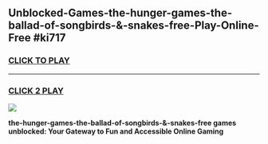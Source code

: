 
## Unblocked-Games-the-hunger-games-the-ballad-of-songbirds-&-snakes-free-Play-Online-Free #ki717
<h3>
<a href="https://us.freeplayer.one?title=the-hunger-games-the-ballad-of-songbirds-&-snakes-free&ref=10M">CLICK TO PLAY</a></h3>
<hr>

<h3>
<a href="https://us.freeplayer.one?title=the-hunger-games-the-ballad-of-songbirds-&-snakes-free&ref=10M">CLICK 2 PLAY</a>
  
</h3>

<a href="https://us.freeplayer.one?title=the-hunger-games-the-ballad-of-songbirds-&-snakes-free&ref=10M"><img src="https://clearcache.store/games.png"></a>


**the-hunger-games-the-ballad-of-songbirds-&-snakes-free games unblocked: Your Gateway to Fun and Accessible Online Gaming**

